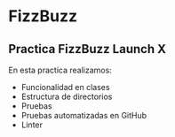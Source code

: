 # FizzBuzz
## Practica FizzBuzz Launch X

En esta practica realizamos:
- Funcionalidad en clases
- Estructura de directorios
- Pruebas
- Pruebas automatizadas en GitHub
- Linter
